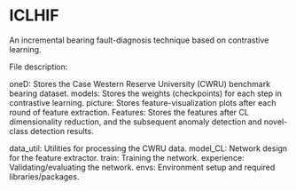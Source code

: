 # ICLHIF


An incremental bearing fault-diagnosis technique based on contrastive learning.

File description:

oneD: Stores the Case Western Reserve University (CWRU) benchmark bearing dataset.
models: Stores the weights (checkpoints) for each step in contrastive learning.
picture: Stores feature-visualization plots after each round of feature extraction.
Features: Stores the features after CL dimensionality reduction, and the subsequent anomaly detection and novel-class detection results.

data_util: Utilities for processing the CWRU data.
model_CL: Network design for the feature extractor.
train: Training the network.
experience: Validating/evaluating the network.
envs: Environment setup and required libraries/packages.